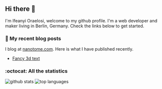 ## Hi there :wave:

I'm Ifeanyi Oraelosi, welcome to my github profile. I'm a web developer and maker living in Berlin, Germany. Check the links below to get started.

### :scroll: My recent blog posts

I blog at [nanotome.com](https://www.nanotome.com). Here is what I have published recently.
- [Fancy 3d text](https://nanotome.com/2023/05/fancy-3d-text-with-single-line-fonts-in-three.js-and-react/)

### :octocat: All the statistics

 ![github stats](https://github-readme-stats.vercel.app/api?username=gnerkus&show_icons=true&hide_title=true)
![top languages](https://github-readme-stats.vercel.app/api/top-langs/?username=gnerkus&layout=compact)
